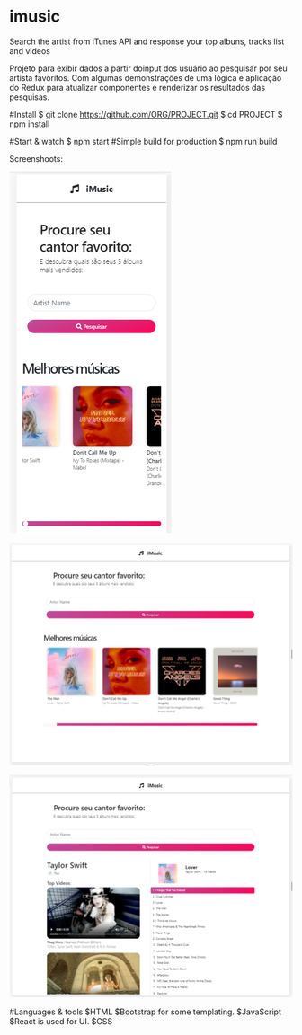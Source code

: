 # imusic
Search the artist from iTunes API and response your top albuns, tracks list and videos

Projeto para exibir dados a partir doinput dos usuário ao pesquisar por seu artista favoritos. Com algumas demonstrações
de uma lógica e aplicação do Redux para atualizar componentes e renderizar os resultados das pesquisas.

#Install
$ git clone https://github.com/ORG/PROJECT.git
$ cd PROJECT
$ npm install

#Start & watch
$ npm start
#Simple build for production
$ npm run build

Screenshoots:

![alt text](https://github.com/BobFarias/imusic/blob/master/screenshot.png)


![alt text](https://github.com/BobFarias/imusic/blob/master/screenshot1.png)


![alt text](https://github.com/BobFarias/imusic/blob/master/screenshot2.png)


#Languages & tools
$HTML
$Bootstrap for some templating.
$JavaScript
$React is used for UI.
$CSS



